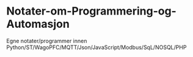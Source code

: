 # Notater-om-Programmering-og-Automasjon
Egne notater/programmer innen Python/ST/WagoPFC/MQTT/Json/JavaScript/Modbus/SqL/NOSQL/PHP 
